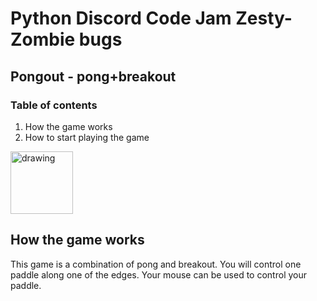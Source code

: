 # Python Discord Code Jam Zesty-Zombie bugs  
   
## Pongout - pong+breakout
### Table of contents  
1) How the game works  
2) How to start playing the game  

<img src="images/zesty-zombies-picture.jpeg" alt="drawing" width="100"/>

## How the game works  
This game is a combination of pong and breakout. You will control one paddle along one of the edges. Your mouse can be used to control your paddle.
